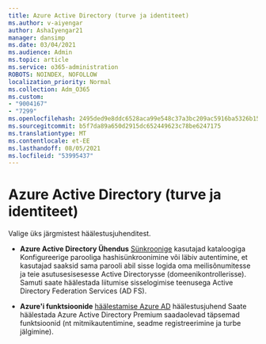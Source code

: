 ```yaml
---
title: Azure Active Directory (turve ja identiteet)
ms.author: v-aiyengar
author: AshaIyengar21
manager: dansimp
ms.date: 03/04/2021
ms.audience: Admin
ms.topic: article
ms.service: o365-administration
ROBOTS: NOINDEX, NOFOLLOW
localization_priority: Normal
ms.collection: Adm_O365
ms.custom:
- "9004167"
- "7299"
ms.openlocfilehash: 2495ded9e8ddc6528aca99e548c37a3bc209ac5916ba5326b15c8ff4fab46ded
ms.sourcegitcommit: b5f7da89a650d2915dc652449623c78be6247175
ms.translationtype: MT
ms.contentlocale: et-EE
ms.lasthandoff: 08/05/2021
ms.locfileid: "53995437"
---
```

# <a name="azure-active-directory-security-and-identity"></a>Azure Active Directory (turve ja identiteet)

Valige üks järgmistest häälestusjuhenditest.

- **Azure Active Directory Ühendus** [Sünkroonige](https://go.microsoft.com/fwlink/?linkid=2071310) kasutajad kataloogiga Konfigureerige parooliga hashisünkroonimine või läbiv autentimine, et kasutajad saaksid sama parooli abil sisse logida oma meilisõnumitesse ja teie asutusesisesesse Active Directorysse (domeenikontrollerisse). Samuti saate häälestada liitumise sisselogimise teenusega Active Directory Federation Services (AD FS).

- **Azure'i funktsioonide** [häälestamise Azure AD](https://go.microsoft.com/fwlink/?linkid=2134390) häälestusjuhend Saate häälestada Azure Active Directory Premium saadaolevad täpsemad funktsioonid (nt mitmikautentimine, seadme registreerimine ja turbe jälgimine).
